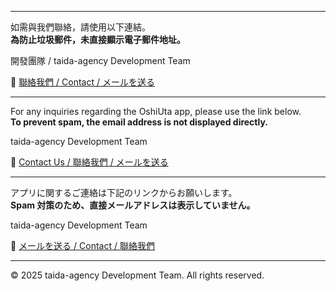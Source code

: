 
---

如需與我們聯絡，請使用以下連結。  
**為防止垃圾郵件，未直接顯示電子郵件地址。**

開發團隊 / taida-agency Development Team

📧 <a href="#" onclick="location.href='mailto:' + 'taida.agent' + '@' + 'gmail.com'; return false;">聯絡我們 / Contact / メールを送る</a>

---

For any inquiries regarding the OshiUta app, please use the link below.  
**To prevent spam, the email address is not displayed directly.**

taida-agency Development Team

📧 <a href="#" onclick="location.href='mailto:' + 'taida.agent' + '@' + 'gmail.com'; return false;">Contact Us / 聯絡我們 / メールを送る</a>

---

アプリに関するご連絡は下記のリンクからお願いします。  
**Spam 対策のため、直接メールアドレスは表示していません。**

taida-agency Development Team

📧 <a href="#" onclick="location.href='mailto:' + 'taida.agent' + '@' + 'gmail.com'; return false;">メールを送る / Contact / 聯絡我們</a>

---

© 2025 taida-agency Development Team. All rights reserved.
